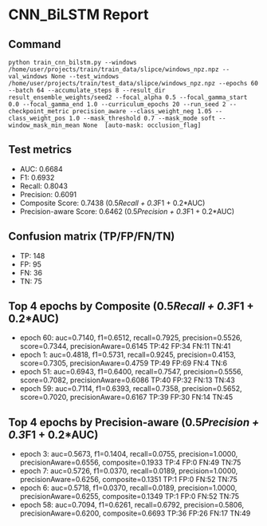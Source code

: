 # CNN_BiLSTM Report

## Command
```
python train_cnn_bilstm.py --windows /home/user/projects/train/train_data/slipce/windows_npz.npz --val_windows None --test_windows /home/user/projects/train/test_data/slipce/windows_npz.npz --epochs 60 --batch 64 --accumulate_steps 8 --result_dir result_ensemble_weights/seed2 --focal_alpha 0.5 --focal_gamma_start 0.0 --focal_gamma_end 1.0 --curriculum_epochs 20 --run_seed 2 --checkpoint_metric precision_aware --class_weight_neg 1.05 --class_weight_pos 1.0 --mask_threshold 0.7 --mask_mode soft --window_mask_min_mean None  [auto-mask: occlusion_flag]
```

## Test metrics
- AUC: 0.6684
- F1: 0.6932
- Recall: 0.8043
- Precision: 0.6091
- Composite Score: 0.7438 (0.5*Recall + 0.3*F1 + 0.2*AUC)
- Precision-aware Score: 0.6462 (0.5*Precision + 0.3*F1 + 0.2*AUC)
## Confusion matrix (TP/FP/FN/TN)
- TP: 148
- FP: 95
- FN: 36
- TN: 75

## Top 4 epochs by Composite (0.5*Recall + 0.3*F1 + 0.2*AUC)
- epoch 60: auc=0.7140, f1=0.6512, recall=0.7925, precision=0.5526, score=0.7344, precisionAware=0.6145  TP:42 FP:34 FN:11 TN:41
- epoch 1: auc=0.4818, f1=0.5731, recall=0.9245, precision=0.4153, score=0.7305, precisionAware=0.4759  TP:49 FP:69 FN:4 TN:6
- epoch 51: auc=0.6943, f1=0.6400, recall=0.7547, precision=0.5556, score=0.7082, precisionAware=0.6086  TP:40 FP:32 FN:13 TN:43
- epoch 59: auc=0.7114, f1=0.6393, recall=0.7358, precision=0.5652, score=0.7020, precisionAware=0.6167  TP:39 FP:30 FN:14 TN:45

## Top 4 epochs by Precision-aware (0.5*Precision + 0.3*F1 + 0.2*AUC)
- epoch 3: auc=0.5673, f1=0.1404, recall=0.0755, precision=1.0000, precisionAware=0.6556, composite=0.1933  TP:4 FP:0 FN:49 TN:75
- epoch 7: auc=0.5726, f1=0.0370, recall=0.0189, precision=1.0000, precisionAware=0.6256, composite=0.1351  TP:1 FP:0 FN:52 TN:75
- epoch 6: auc=0.5718, f1=0.0370, recall=0.0189, precision=1.0000, precisionAware=0.6255, composite=0.1349  TP:1 FP:0 FN:52 TN:75
- epoch 58: auc=0.7094, f1=0.6261, recall=0.6792, precision=0.5806, precisionAware=0.6200, composite=0.6693  TP:36 FP:26 FN:17 TN:49
